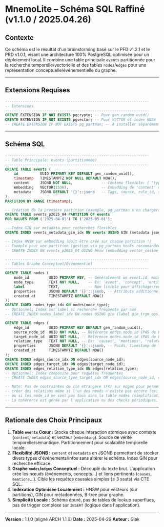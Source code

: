 # MnemoLite – Schéma SQL Raffiné (v1.1.0 / 2025.04.26)

## Contexte
Ce schéma est le résultat d'un brainstorming basé sur le PFD v1.2.1 et le PRD v1.0.1, visant une architecture 100% PostgreSQL optimisée pour un déploiement local. Il combine une table principale `events` partitionnée pour la recherche temporelle/vectorielle et des tables `nodes`/`edges` pour une représentation conceptuelle/événementielle du graphe.

---

## Extensions Requises

```sql
------------------------------------------------------------------
-- Extensions
------------------------------------------------------------------
CREATE EXTENSION IF NOT EXISTS pgcrypto; -- Pour gen_random_uuid()
CREATE EXTENSION IF NOT EXISTS pgvector; -- Pour VECTOR et index HNSW
-- CREATE EXTENSION IF NOT EXISTS pg_partman; -- A installer séparément si besoin
```

---

## Schéma SQL

```sql
------------------------------------------------------------------
-- Table Principale: events (partitionnée)
------------------------------------------------------------------
CREATE TABLE events (
    id          UUID PRIMARY KEY DEFAULT gen_random_uuid(),
    timestamp   TIMESTAMPTZ NOT NULL DEFAULT NOW(),
    content     JSONB NOT NULL,             -- Contenu flexible: { "type": "prompt", "role": "user", "text": "..." } ou { "type": "decision", ... }
    embedding   VECTOR(1536),               -- Embedding de 'content' ou d'une partie pertinente
    metadata    JSONB DEFAULT '{}'::jsonb   -- Tags, source, rule_id, session_id, event_type, memory_type, etc.
)
PARTITION BY RANGE (timestamp);

-- Création de la première partition (exemple, pg_partman s'en chargera ensuite)
CREATE TABLE events_p2025_04 PARTITION OF events
FOR VALUES FROM ('2025-04-01') TO ('2025-05-01');

-- Index GIN sur metadata pour recherches flexibles
CREATE INDEX events_metadata_gin_idx ON events USING GIN (metadata jsonb_path_ops);

-- Index HNSW sur embedding (doit être créé sur chaque partition !)
-- Exemple pour une partition (gestion via pg_partman hooks recommandée):
-- CREATE INDEX ON events_p2025_04 USING hnsw (embedding vector_cosine_ops) WITH (m = 16, ef_construction = 64);

------------------------------------------------------------------
-- Tables Graphe Conceptuel/Événementiel
------------------------------------------------------------------
CREATE TABLE nodes (
    node_id         UUID PRIMARY KEY, -- Généralement un event.id, mais peut être autre chose (concept généré)
    node_type       TEXT NOT NULL,    -- Ex: 'event', 'concept', 'entity', 'rule'
    label           TEXT,             -- Nom lisible pour affichage/requête
    properties      JSONB DEFAULT '{}'::jsonb, -- Attributs additionnels du nœud
    created_at      TIMESTAMPTZ DEFAULT NOW()
);
CREATE INDEX nodes_type_idx ON nodes(node_type);
-- Optionnel: Index sur label si recherche fréquente par nom
-- CREATE INDEX nodes_label_idx ON nodes USING gin (label gin_trgm_ops);

CREATE TABLE edges (
    edge_id         UUID PRIMARY KEY DEFAULT gen_random_uuid(),
    source_node_id  UUID NOT NULL, -- Référence nodes.node_id (PAS de FK pour flexibilité si nœud non encore créé)
    target_node_id  UUID NOT NULL, -- Référence nodes.node_id (PAS de FK)
    relation_type   TEXT NOT NULL, -- Ex: 'causes', 'mentions', 'related_to', 'follows', 'uses_tool'
    properties      JSONB DEFAULT '{}'::jsonb, -- Poids, timestamp de la relation, etc.
    created_at      TIMESTAMPTZ DEFAULT NOW()
);
CREATE INDEX edges_source_idx ON edges(source_node_id);
CREATE INDEX edges_target_idx ON edges(target_node_id);
CREATE INDEX edges_relation_type_idx ON edges(relation_type);
-- Optionnel: Index composite pour requêtes fréquentes
-- CREATE INDEX edges_source_type_target_idx ON edges(source_node_id, relation_type, target_node_id);

-- Note: Pas de contraintes de clé étrangère (FK) sur edges pour permettre de
-- créer des relations même si l'un des nœuds n'existe pas encore (ex: référence future)
-- ou si les node_id ne sont pas tous dans la table nodes (simplification).
-- La cohérence est gérée par l'application ou des checks périodiques.
```

---

## Rationale des Choix Principaux

1.  **Table `events` Cœur :** Stocke chaque interaction atomique avec contexte (`content`, `metadata`) et vecteur (`embedding`). Source de vérité temporelle/sémantique. Partitionnement pour scalabilité temporelle locale.
2.  **Flexibilité JSONB :** `content` et `metadata` en JSONB permettent de stocker divers types d'événements/infos sans altérer le schéma. Index GIN pour recherche efficace.
3.  **Graphe `nodes`/`edges` Conceptuel :** Découplé du texte brut. L'application crée les nœuds (événements, concepts...) et liens pertinents (`causes`, `mentions`...). Cible les requêtes causales simples (≤ 3 sauts) via CTE SQL.
4.  **Indexation Optimisée Localement :** HNSW pour vecteurs (sur partitions), GIN pour métadonnées, B-tree pour graphe.
5.  **Simplicité Locale :** Schéma épuré, pas de tables de lookup superflues, pas de trigger complexe sur `INSERT` (logique dans l'application).

---

**Version :** 1.1.0 (aligné ARCH 1.1.0)
**Date :** 2025-04-26
**Auteur :** Giak